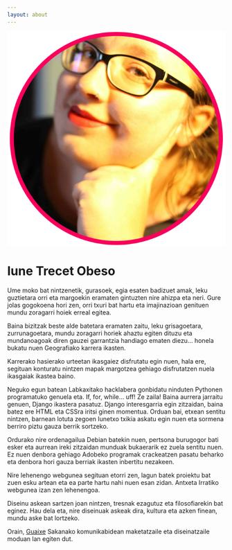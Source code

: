 ```yaml
---
layout: about
---
```

<img src="/images/me.svg" />

Iune Trecet Obeso
=================

Ume moko bat nintzenetik, gurasoek, egia esaten badizuet amak, leku guztietara orri eta margoekin eramaten gintuzten nire ahizpa eta neri. Gure jolas gogokoena hori zen, orri txuri bat hartu eta imajinazioan genituen mundu zoragarri hoiek erreal egitea.

Baina bizitzak beste alde batetara eramaten zaitu, leku grisagoetara, zurrunagoetara, mundu zoragarri horiek ahaztu egiten dituzu eta mundanoagoak diren gauzei garrantzia handiago ematen diezu... honela bukatu nuen Geografiako karrera ikasten.

Karrerako hasierako urteetan ikasgaiez disfrutatu egin nuen, hala ere, segituan konturatu nintzen mapak margotzea gehiago disfrutatzen nuela ikasgaiak ikastea baino.

Neguko egun batean Labkaxitako hacklabera gonbidatu ninduten Pythonen programatuko genuela eta. If, for, while... uff! Ze zaila! Baina aurrera jarraitu genuen, Django ikastera pasatuz. Django interesgarria egin zitzaidan, baina batez ere HTML eta CSSra iritsi ginen momentua. Orduan bai, etxean sentitu nintzen, barnean lotuta zegoen Iunetxo txikia askatu egin nuen eta sormena berriro piztu gauza berrik sortzeko.

Ordurako nire ordenagailua Debian batekin nuen, pertsona burugogor bati esker eta aurrean ireki zitzaidan munduak bukaerarik ez zuela sentitu nuen. Ez nuen denbora gehiago Adobeko programak crackeatzen pasatu beharko eta denbora hori gauza berriak ikasten inbertitu nezakeen.

Nire lehenengo webgunea segituan etorri zen, lagun batek proiektu bat zuen esku artean eta ea parte hartu nahi nuen esan zidan. Antxeta Irratiko webgunea izan zen lehenengoa.

Diseinu askean sartzen joan nintzen, tresnak ezagutuz eta filosofiarekin bat eginez. Hau dela eta, nire diseinuak askeak dira, kultura eta azken finean, mundu aske bat lortzeko.

Orain, <a href="https://www.guaixe.eus">Guaixe</a> Sakanako komunikabidean maketatzaile eta diseinatzaile moduan lan egiten dut.
